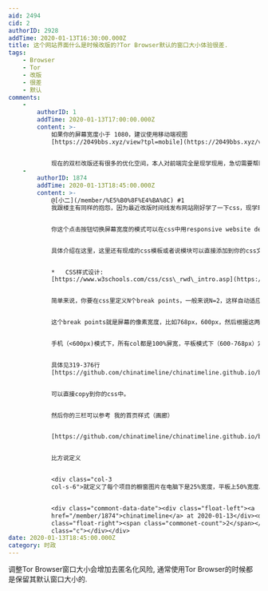 ```yaml
---
aid: 2494
cid: 2
authorID: 2928
addTime: 2020-01-13T16:30:00.000Z
title: 这个网站界面什么是时候改版的?Tor Browser默认的窗口大小体验很差.
tags:
    - Browser
    - Tor
    - 改版
    - 很差
    - 默认
comments:
    -
        authorID: 1
        addTime: 2020-01-13T17:00:00.000Z
        content: >-
            如果你的屏幕宽度小于 1080，建议使用移动端视图
            [https://2049bbs.xyz/view?tpl=mobile](https://2049bbs.xyz/view?tpl=mobile)


            现在的双栏改版还有很多的优化空间，本人对前端完全是现学现用，急切需要帮助，希望有大神能伸手帮一把。
    -
        authorID: 1874
        addTime: 2020-01-13T18:45:00.000Z
        content: >-
            @[小二](/member/%E5%B0%8F%E4%BA%8C) #1
            我跟楼主有同样的抱怨，因为最近改版时间线发布网站刚好学了一下css，现学现卖：


            你这个点击按钮切换屏幕宽度的模式可以在css中用responsive website design来自动化实现：


            具体介绍在这里，这里还有现成的css模板或者说模块可以直接添加到你的css文件里


            *   CSS样式设计:
            [https://www.w3schools.com/css/css\_rwd\_intro.asp](https://www.w3schools.com/css/css_rwd_intro.asp)


            简单来说，你要在css里定义N个break points，一般来说N=2，这样自动适应电脑、平板、手机三种屏幕。


            这个break points就是屏幕的像素宽度，比如768px，600px，然后根据这两个break points定义三种列宽


            手机（<600px)模式下，所有col都是100%屏宽，平板模式下（600-768px）定义列宽为col-s-\*系列，大于768px的屏幕为col-\*系列。


            具体见319-376行
            [https://github.com/chinatimeline/chinatimeline.github.io/blob/master/style.scss](https://github.com/chinatimeline/chinatimeline.github.io/blob/master/style.scss)


            可以直接copy到你的css中。


            然后你的三栏可以参考 我的首页样式（画廊）


            [https://github.com/chinatimeline/chinatimeline.github.io/blob/master/index.html](https://github.com/chinatimeline/chinatimeline.github.io/blob/master/index.html)


            比方说定义


            <div class="col-3
            col-s-6">就定义了每个项目的橱窗图片在电脑下是25%宽度，平板上50%宽度。<p></p></div>


            <div class="commont-data-date"><div class="float-left"><a
            href="/member/1874">chinatimeline</a> at 2020-01-13</div><div
            class="float-right"><span class="commonet-count">2</span></div><div
            class="c"></div></div>
date: 2020-01-13T18:45:00.000Z
category: 时政
---
```


调整Tor Browser窗口大小会增加去匿名化风险, 通常使用Tor Browser的时候都是保留其默认窗口大小的.
